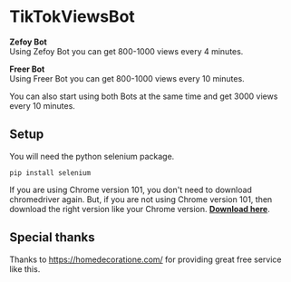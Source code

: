 # TikTokViewsBot

**Zefoy Bot**\
Using Zefoy Bot you can get 800-1000 views every 4 minutes.

**Freer Bot**\
Using Freer Bot you can get 800-1000 views every 10 minutes.

You can also start using both Bots at the same time and get 3000 views every 10 minutes.

## Setup
You will need the python selenium package.
```
pip install selenium
```
If you are using Chrome version 101, you don't need to download chromedriver again. But, if you are not using Chrome version 101, then download the right version like your Chrome version. [**Download here**](https://chromedriver.chromium.org/downloads).

## Special thanks
Thanks to https://homedecoratione.com/ for providing great free service like this.
